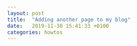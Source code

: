 ```yaml
---
layout: post
title:  "Adding another page to my blog"
date:   2019-11-30 15:41:33 +0100
categories: howtos
---
```

